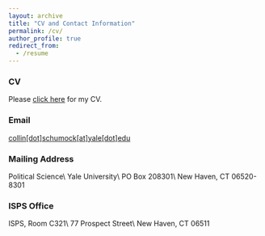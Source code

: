 ```yaml
---
layout: archive
title: "CV and Contact Information"
permalink: /cv/
author_profile: true
redirect_from:
  - /resume
---
```


### CV
Please [click here](https://www.dropbox.com/scl/fi/v5ya0xrlj138l084hd21f/CV-Aug-2023.pdf?rlkey=8n2m3lhb0ybpthx0gu4ghxpii&dl=0) for my CV.

### Email
[collin[dot]schumock[at]yale[dot]edu](mailto:collin.schumock@yale.edu)

### Mailing Address
Political Science\\
Yale University\\
PO Box 208301\\
New Haven, CT 06520-8301

### ISPS Office
ISPS, Room C321\\
77 Prospect Street\\
New Haven, CT 06511